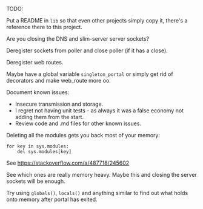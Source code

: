 TODO:

Put a README in `lib` so that even other projects simply copy it, there's a reference there to this project.

Are you closing the DNS and slim-server server sockets?

Deregister sockets from poller and close poller (if it has a close).

Deregister web routes.

Maybe have a global variable `singleton_portal` or simply get rid of decorators and make web_route more oo.

Document known issues:

* Insecure transmission and storage.
* I regret not having unit tests - as always it was a false economy not adding them from the start.
* Review code and .md files for other known issues.

Deleting all the modules gets you back most of your memory:

    for key in sys.modules:
        del sys.modules[key]

See <https://stackoverflow.com/a/487718/245602>

See which ones are really memory heavy. Maybe this and closing the server sockets will be enough.

Try using `globals()`, `locals()` and anything similar to find out what holds onto memory after portal has exited.
